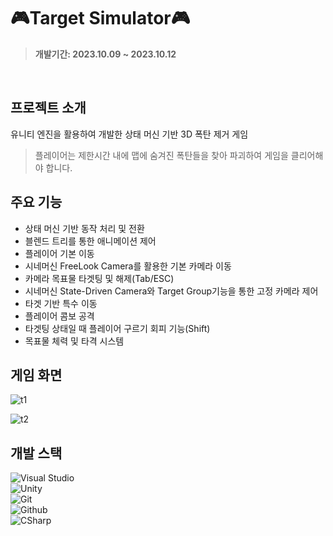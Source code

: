 # 🎮Target Simulator🎮
> **개발기간: 2023.10.09 ~ 2023.10.12**
</br>

## 프로젝트 소개
유니티 엔진을 활용하여 개발한 상태 머신 기반 3D 폭탄 제거 게임</br>
>플레이어는 제한시간 내에 맵에 숨겨진 폭탄들을 찾아 파괴하여 게임을 클리어해야 합니다.

## 주요 기능
- 상태 머신 기반 동작 처리 및 전환
- 블렌드 트리를 통한 애니메이션 제어
- 플레이어 기본 이동
- 시네머신 FreeLook Camera를 활용한 기본 카메라 이동
- 카메라 목표물 타겟팅 및 해제(Tab/ESC)
- 시네머신 State-Driven Camera와 Target Group기능을 통한 고정 카메라 제어
- 타겟 기반 특수 이동
- 플레이어 콤보 공격
- 타겟팅 상태일 때 플레이어 구르기 회피 기능(Shift)
- 목표물 체력 및 타격 시스템

## 게임 화면
![t1](https://github.com/Nwjwifh/TSimulator/assets/111439484/7376dfaa-3022-49df-9545-dcd8f9fb125a)

![t2](https://github.com/Nwjwifh/TSimulator/assets/111439484/19c239d4-8d0d-43b7-8203-1a57af15a63a)


## 개발 스택
![Visual Studio](https://img.shields.io/badge/Visual%20Studio-007ACC?style=for-the-badge&logo=Visual%20Studio&logoColor=white)</br>
![Unity](https://img.shields.io/badge/Unity-ffffff?style=for-the-badge&logo=Unity&logoColor=black)</br>
![Git](https://img.shields.io/badge/Git-F05032?style=for-the-badge&logo=Git&logoColor=white)</br>
![Github](https://img.shields.io/badge/GitHub-181717?style=for-the-badge&logo=GitHub&logoColor=white)           
![CSharp](https://img.shields.io/badge/CSharp-8977AD?style=for-the-badge&logo=CSharp&logoColor=white)


 
